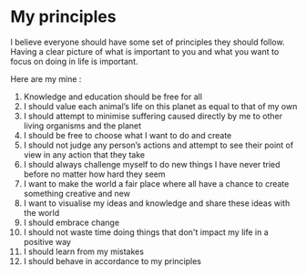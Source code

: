 # My principles
I believe everyone should have some set of principles they should follow. Having a clear picture of what is important to you and what you want to focus on doing in life is important.

Here are my mine :

1. Knowledge and education should be free for all
2. I should value each animal’s life on this planet as equal to that of my own
3. I should attempt to minimise suffering caused directly by me to other living organisms and the planet
4. I should be free to choose what I want to do and create
5. I should not judge any person’s actions and attempt to see their point of view in any action that they take
6. I should always challenge myself to do new things I have never tried before no matter how hard they seem
7. I want to make the world a fair place where all have a chance to create something creative and new
8. I want to visualise my ideas and knowledge and share these ideas with the world
9. I should embrace change 
10. I should not waste time doing things that don't impact my life in a positive way 
11. I should learn from my mistakes
12. I should behave in accordance to my principles